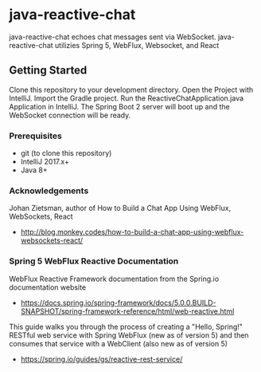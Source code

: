 # java-reactive-chat

java-reactive-chat echoes chat messages sent via WebSocket.  java-reactive-chat utilizies Spring 5, WebFlux, Websocket, and React

## Getting Started

Clone this repository to your development directory.  Open the Project with IntelliJ.  Import the Gradle project.  Run the ReactiveChatApplication.java Application in IntelliJ.  The Spring Boot 2 server will boot up and the WebSocket connection will be ready.

### Prerequisites

* git (to clone this repository)
* IntelliJ 2017.x+
* Java 8+

### Acknowledgements

Johan Zietsman, author of How to Build a Chat App Using WebFlux, WebSockets, React

* http://blog.monkey.codes/how-to-build-a-chat-app-using-webflux-websockets-react/

### Spring 5 WebFlux Reactive Documentation

WebFlux Reactive Framework documentation from the Spring.io documentation website

* https://docs.spring.io/spring-framework/docs/5.0.0.BUILD-SNAPSHOT/spring-framework-reference/html/web-reactive.html

This guide walks you through the process of creating a "Hello, Spring!" RESTful web service with Spring WebFlux (new as of version 5) and then consumes that service with a WebClient (also new as of version 5)

* https://spring.io/guides/gs/reactive-rest-service/
